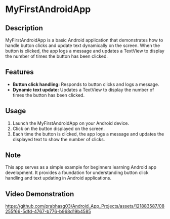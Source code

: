 # MyFirstAndroidApp

## Description
MyFirstAndroidApp is a basic Android application that demonstrates how to handle button clicks and update text dynamically on the screen. When the button is clicked, the app logs a message and updates a TextView to display the number of times the button has been clicked.

## Features
- **Button click handling:** Responds to button clicks and logs a message.
- **Dynamic text update:** Updates a TextView to display the number of times the button has been clicked.

## Usage
1. Launch the MyFirstAndroidApp on your Android device.
2. Click on the button displayed on the screen.
3. Each time the button is clicked, the app logs a message and updates the displayed text to show the number of clicks.

## Note
This app serves as a simple example for beginners learning Android app development. It provides a foundation for understanding button click handling and text updating in Android applications.

## Video Demonstration

https://github.com/prabhasg03/Android_App_Projects/assets/121883587/08255f66-5dfd-4767-b776-b968d19b4585
